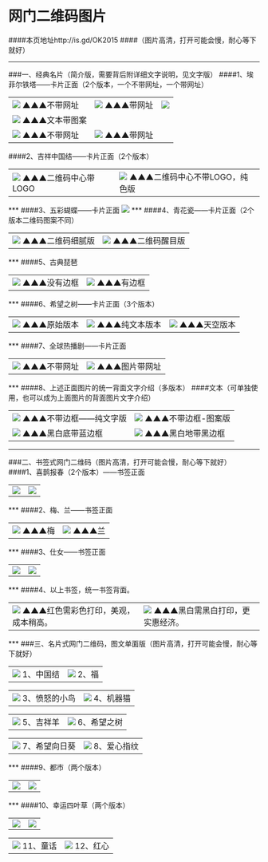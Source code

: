 # 网门二维码图片 
####本页地址http://is.gd/OK2015
####（图片高清，打开可能会慢，耐心等下就好）
***
###一、经典名片（简介版，需要背后附详细文字说明，见文字版）
####1、埃菲尔铁塔——卡片正面（2个版本，一个不带网址，一个带网址）
<table>
<tr>
<td><img src="http://7xj4o5.com1.z0.glb.clouddn.com/铁塔 篆书.jpg" <tr> ▲▲▲不带网址
<td><img src="http://7xj4o5.com1.z0.glb.clouddn.com/铁塔 网址.jpg" <tr> ▲▲▲带网址
<td><img src="http://7xj4o5.com1.z0.glb.clouddn.com/文字—彩色—艺术—蓝框.jpg ▲▲▲
</tr>
<td><img src="http://7xj4o5.com1.z0.glb.clouddn.com/塔—纯文字.jpg"  ▲▲▲纯文字不带边框</td> 
</tr>
<tr>
<td><img src="http://7xj4o5.com1.z0.glb.clouddn.com/塔—黑白—艺术—无框.jpg"  <tr> ▲▲▲文本带图案</tr>
<tr><td><img src="http://7xj4o5.com1.z0.glb.clouddn.com/塔—黑白—艺术—黑框.jpg"  <tr>  ▲▲▲不带网址
<td><img src="http://7xj4o5.com1.z0.glb.clouddn.com/铁塔 网址.jpg"  <tr> ▲▲▲带网址</tr>
</table>
####2、吉祥中国结——卡片正面（2个版本）
<table>
<td><img src="http://7xj4o5.com1.z0.glb.clouddn.com/中国结_黄心蓝边框.jpg"  <tr>  
▲▲▲二维码中心带LOGO
<td><img src="http://7xj4o5.com1.z0.glb.clouddn.com/中国结 全色_边框.jpg"  <tr>  
▲▲▲二维码中心不带LOGO，纯色版
</table>
***
####3、五彩蝴蝶——卡片正面
<td><img src="http://7xj4o5.com1.z0.glb.clouddn.com/蓝蝴蝶_边框.jpg"  <tr> 
***
####4、青花瓷——卡片正面（2个版本二维码图案不同）
<table>
<td><img src="http://7xj4o5.com1.z0.glb.clouddn.com/青花瓷名片-框.jpg"  <tr> 
▲▲▲二维码细腻版
<td><img src="http://7xj4o5.com1.z0.glb.clouddn.com/青花瓷2.jpg"  <tr> 
▲▲▲二维码醒目版
</table>
***
####5、古典琵琶
<table>
<td><img src="http://7xj4o5.com1.z0.glb.clouddn.com/琵琶.jpg"  <tr>  
▲▲▲没有边框
<td><img src="http://7xj4o5.com1.z0.glb.clouddn.com/琵琶_加框.jpg"  <tr>  
▲▲▲有边框
</table>
***
####6、希望之树——卡片正面（3个版本）
<table>
<td><img src="http://7xj4o5.com1.z0.glb.clouddn.com/网门希望之树_副本.jpg"  <tr>  
▲▲▲原始版本
<td><img src="http://7xj4o5.com1.z0.glb.clouddn.com/希望之树_原版.jpg"  <tr>  
▲▲▲纯文本版本
<td><img src="http://7xj4o5.com1.z0.glb.clouddn.com/希望之树_天空版.jpg"  <tr>  
▲▲▲天空版本
</table>
***
####7、全球热播剧——卡片正面
<table>
<td><img src="http://7xj4o5.com1.z0.glb.clouddn.com/热播剧-加框.jpg"  <tr> 
▲▲▲不带网址
<td><img src="http://7xj4o5.com1.z0.glb.clouddn.com/热播剧-加框—网址.jpg"  <tr> 
▲▲▲图片带网址
</table>
***
####8、上述正面图片的统一背面文字介绍（多版本）
####文本（可单独使用，也可以成为上面图片的背面图片文字介绍）
<table>
<tr>
<td><img src="http://7xj4o5.com1.z0.glb.clouddn.com/塔纯文字版本.jpg"  <tr> ▲▲▲不带边框——纯文字版
<td><img src="http://7xj4o5.com1.z0.glb.clouddn.com/文字—黑白—艺术—无框.jpg"  <tr>
▲▲▲不带边框-图案版
</tr> 
<tr>
<td><img src="http://7xj4o5.com1.z0.glb.clouddn.com/塔—艺术—蓝框.jpg"  <tr> 
▲▲▲黑白底带蓝边框
<td><img src="http://7xj4o5.com1.z0.glb.clouddn.com/塔—黑白—艺术—黑白框.jpg"  <tr> 
▲▲▲黑白地带黑边框
</tr> 
</table>

***
###二、书签式网门二维码（图片高清，打开可能会慢，耐心等下就好）
####1、喜鹊报春（2个版本）——书签正面
<table>
<td><img src="http://7xj4o5.com1.z0.glb.clouddn.com/吉祥书签-喜鹊报春-正面.jpg"  <tr>  
<td><img src="http://7xj4o5.com1.z0.glb.clouddn.com/吉祥书签-喜鹊报春2-正面.jpg"  <tr> 
</table> 
***
####2、梅、兰——书签正面
<table>
<td><img src="http://7xj4o5.com1.z0.glb.clouddn.com/吉祥书签-梅-正面.jpg"  <tr> 
▲▲▲梅
<td><img src="http://7xj4o5.com1.z0.glb.clouddn.com/吉祥书签-兰-正面.jpg"  <tr>  
▲▲▲兰
</table> 
***
####3、仕女——书签正面
<table>
<td><img src="http://7xj4o5.com1.z0.glb.clouddn.com/吉祥书签-仕女2-正面.jpg"  <tr>  
<td><img src="http://7xj4o5.com1.z0.glb.clouddn.com/吉祥书签-仕女-正面.jpg"  <tr> 
</table>
***
####4、以上书签，统一书签背面。
<table>
<td><img src="http://7xj4o5.com1.z0.glb.clouddn.com/书签—新红色.jpg"  <tr>  
▲▲▲红色需彩色打印，美观，成本稍高。
<td><img src="http://7xj4o5.com1.z0.glb.clouddn.com/书签—新黑白版.jpg"  <tr> 
▲▲▲黑白需黑白打印，更实惠经济。
</table>
***
###三、名片式网门二维码，图文单面版（图片高清，打开可能会慢，耐心等下就好）
<table>
<td><img src="http://7xj4o5.com1.z0.glb.clouddn.com/名片式——中国结.jpg"  <tr>  
1、中国结
<td><img src="http://7xj4o5.com1.z0.glb.clouddn.com/名片式——福字.jpg"  <tr> 
2、福
</table>
<table>
<td><img src="http://7xj4o5.com1.z0.glb.clouddn.com/名片式——愤怒的小鸟.jpg"  <tr> 
3、愤怒的小鸟
<td><img src="http://7xj4o5.com1.z0.glb.clouddn.com/名片式——机器猫二维码.jpg"  <tr> 
4、机器猫
</table>
<table>
<td><img src="http://7xj4o5.com1.z0.glb.clouddn.com/名片式——吉祥羊网门.jpg"  <tr> 
5、吉祥羊
<td><img src="http://7xj4o5.com1.z0.glb.clouddn.com/名片式——希望之树.jpg"  <tr> 
6、希望之树
</table>
<table>
<td><img src="http://7xj4o5.com1.z0.glb.clouddn.com/名片式——希望向日葵.jpg"  <tr> 
7、希望向日葵
<td><img src="http://7xj4o5.com1.z0.glb.clouddn.com/名片式——指纹红心网门.jpg"  <tr> 
8、爱心指纹
</table>
***
####9、都市（两个版本）
<table>
<td><img src="http://7xj4o5.com1.z0.glb.clouddn.com/名片式——城市.jpg"  <tr> 
<td><img src="http://7xj4o5.com1.z0.glb.clouddn.com/名片式——城市1.jpg"  <tr> 
</table>
***
####10、幸运四叶草（两个版本）
<table>
<td><img src="http://7xj4o5.com1.z0.glb.clouddn.com/名片式——幸运四叶草.jpg"  <tr> 
<td><img src="http://7xj4o5.com1.z0.glb.clouddn.com/名片式——幸运绿叶草1.jpg"  <tr> 
</table>
<table>
<td><img src="http://7xj4o5.com1.z0.glb.clouddn.com/名片式——童话网门.jpg"  <tr> 
11、童话
<td><img src="http://7xj4o5.com1.z0.glb.clouddn.com/名片式——红心.jpg"  <tr> 
12、红心
</table>
